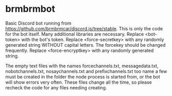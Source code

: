 # brmbrmbot
Basic Discord bot running from https://github.com/brmbrmcar/discord.js/tree/stable. This is only the code for the bot itself. Many additional libraries are necessary.
Replace &#60;bot-token&#62; with the bot's token. Replace &#60;force-secretkey&#62; with any randomly generated string WITHOUT capital letters. The forcekey should be changed frequently. Replace &#60;force-encryptkey&#62; with any randomly generated string.

The empty text files with the names forcechannels.txt, messagedata.txt, nobotchannels.txt, nosaychannels.txt and prefixchannels.txt too name a few must be created in the folder the node process is started from, or the bot will show errors very often. These files change all the time, so please recheck the code for any files needing creating.
